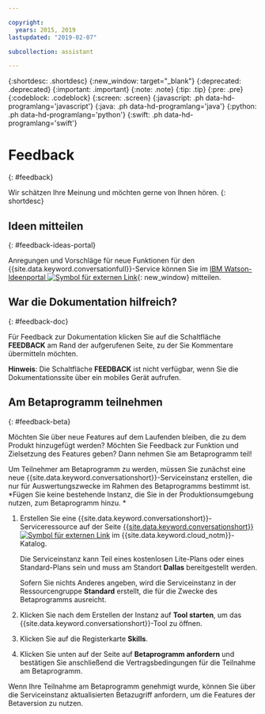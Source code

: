 ```yaml
---

copyright:
  years: 2015, 2019
lastupdated: "2019-02-07"

subcollection: assistant

---
```


{:shortdesc: .shortdesc}
{:new_window: target="_blank"}
{:deprecated: .deprecated}
{:important: .important}
{:note: .note}
{:tip: .tip}
{:pre: .pre}
{:codeblock: .codeblock}
{:screen: .screen}
{:javascript: .ph data-hd-programlang='javascript'}
{:java: .ph data-hd-programlang='java'}
{:python: .ph data-hd-programlang='python'}
{:swift: .ph data-hd-programlang='swift'}

# Feedback
{: #feedback}

Wir schätzen Ihre Meinung und möchten gerne von Ihnen hören.
{: shortdesc}

## Ideen mitteilen
{: #feedback-ideas-portal}

Anregungen und Vorschläge für neue Funktionen für den {{site.data.keyword.conversationfull}}-Service können Sie im [IBM Watson-Ideenportal ![Symbol für externen Link](../../icons/launch-glyph.svg "Symbol für externen Link")](https://ibm-watson.ideas.aha.io/?project=ASSISTANT){: new_window} mitteilen.

## War die Dokumentation hilfreich?
{: #feedback-doc}

Für Feedback zur Dokumentation klicken Sie auf die Schaltfläche **FEEDBACK** am Rand der aufgerufenen Seite, zu der Sie Kommentare übermitteln möchten.

  **Hinweis**: Die Schaltfläche **FEEDBACK** ist nicht verfügbar, wenn Sie die Dokumentationssite über ein mobiles Gerät aufrufen.

## Am Betaprogramm teilnehmen
{: #feedback-beta}

Möchten Sie über neue Features auf dem Laufenden bleiben, die zu dem Produkt hinzugefügt werden? Möchten Sie Feedback zur Funktion und Zielsetzung des Features geben? Dann nehmen Sie am Betaprogramm teil!

Um Teilnehmer am Betaprogramm zu werden, müssen Sie zunächst eine neue {{site.data.keyword.conversationshort}}-Serviceinstanz erstellen, die nur für Auswertungszwecke im Rahmen des Betaprogramms bestimmt ist. *Fügen Sie keine bestehende Instanz, die Sie in der Produktionsumgebung nutzen, zum Betaprogramm hinzu. *

1.  Erstellen Sie eine {{site.data.keyword.conversationshort}}-Serviceressource auf der Seite [{{site.data.keyword.conversationshort}} ![Symbol für externen Link](../../icons/launch-glyph.svg "Symbol für externen Link")](https://{DomainName}/catalog/services/watson-assistant) im {{site.data.keyword.cloud_notm}}-Katalog.

    Die Serviceinstanz kann Teil eines kostenlosen Lite-Plans oder eines Standard-Plans sein und muss am Standort **Dallas** bereitgestellt werden.

    Sofern Sie nichts Anderes angeben, wird die Serviceinstanz in der Ressourcengruppe **Standard** erstellt, die für die Zwecke des Betaprogramms ausreicht. 

1.  Klicken Sie nach dem Erstellen der Instanz auf **Tool starten**, um das {{site.data.keyword.conversationshort}}-Tool zu öffnen.
1.  Klicken Sie auf die Registerkarte **Skills**.
1.  Klicken Sie unten auf der Seite auf **Betaprogramm anfordern** und bestätigen Sie anschließend die Vertragsbedingungen für die Teilnahme am Betaprogramm.

Wenn Ihre Teilnahme am Betaprogramm genehmigt wurde, können Sie über die Serviceinstanz aktualisierten Betazugriff anfordern, um die Features der Betaversion zu nutzen.
